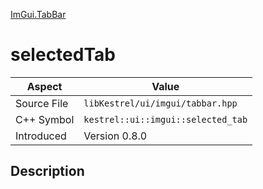 [ImGui.TabBar](index)
# selectedTab
| Aspect | Value |
| --- | --- |
| Source File | `libKestrel/ui/imgui/tabbar.hpp` |
| C++ Symbol | `kestrel::ui::imgui::selected_tab` |
| Introduced | Version 0.8.0 |
## Description

